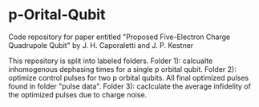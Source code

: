 # p-Orital-Qubit
Code repository for paper entitled "Proposed Five-Electron Charge Quadrupole Qubit" by J. H. Caporaletti and J. P. Kestner

This repository is split into labeled folders. Folder 1): calcualte inhomogenous dephasing times for a single p orbital qubit. Folder 2): optimize control pulses for two p orbital qubits. All final optimized pulses found in folder "pulse data". Folder 3): caclculate the average infidelity of the optimized pulses due to charge noise.
   
